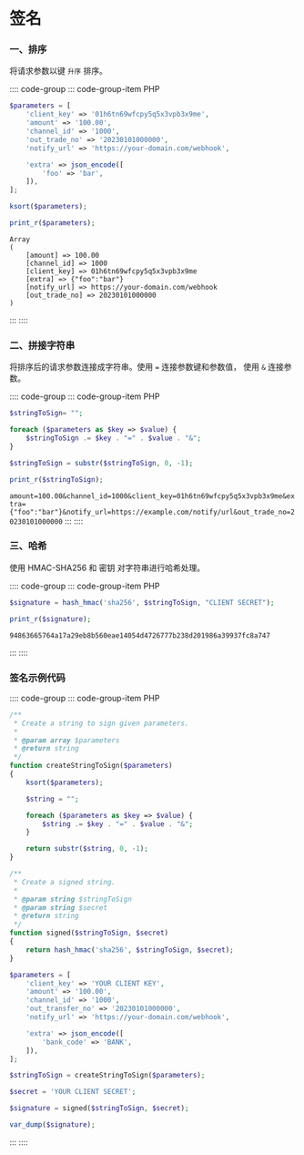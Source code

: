 # 签名

### 一、排序

将请求参数以键 `升序` 排序。

:::: code-group
::: code-group-item PHP
```php
$parameters = [
    'client_key' => '01h6tn69wfcpy5q5x3vpb3x9me',
    'amount' => '100.00',
    'channel_id' => '1000',
    'out_trade_no' => '20230101000000',
    'notify_url' => 'https://your-domain.com/webhook',

    'extra' => json_encode([
        'foo' => 'bar',
    ]),
];

ksort($parameters);

print_r($parameters);
```
```
Array
(
    [amount] => 100.00
    [channel_id] => 1000
    [client_key] => 01h6tn69wfcpy5q5x3vpb3x9me
    [extra] => {"foo":"bar"}
    [notify_url] => https://your-domain.com/webhook
    [out_trade_no] => 20230101000000
)
```
:::
::::

### 二、拼接字符串

将排序后的请求参数连接成字符串。使用 `=` 连接参数键和参数值， 使用 `&` 连接参数。

:::: code-group
::: code-group-item PHP
```php
$stringToSign= "";

foreach ($parameters as $key => $value) {
    $stringToSign .= $key . "=" . $value . "&";
}

$stringToSign = substr($stringToSign, 0, -1);

print_r($stringToSign);
```

`amount=100.00&channel_id=1000&client_key=01h6tn69wfcpy5q5x3vpb3x9me&extra={"foo":"bar"}&notify_url=https://example.com/notify/url&out_trade_no=20230101000000`
:::
::::

### 三、哈希

使用 HMAC-SHA256 和 密钥 对字符串进行哈希处理。

:::: code-group
::: code-group-item PHP
```php
$signature = hash_hmac('sha256', $stringToSign, "CLIENT SECRET");

print_r($signature);
```

`94863665764a17a29eb8b560eae14054d4726777b238d201986a39937fc8a747`

:::
::::

### 签名示例代码

:::: code-group
::: code-group-item PHP
```php
/**
 * Create a string to sign given parameters.
 *
 * @param array $parameters
 * @return string
 */
function createStringToSign($parameters)
{
    ksort($parameters);

    $string = "";

    foreach ($parameters as $key => $value) {
        $string .= $key . "=" . $value . "&";
    }

    return substr($string, 0, -1);
}

/**
 * Create a signed string.
 *
 * @param string $stringToSign
 * @param string $secret
 * @return string
 */
function signed($stringToSign, $secret)
{
    return hash_hmac('sha256', $stringToSign, $secret);
}

$parameters = [
    'client_key' => 'YOUR CLIENT KEY',
    'amount' => '100.00',
    'channel_id' => '1000',
    'out_transfer_no' => '20230101000000',
    'notify_url' => 'https://your-domain.com/webhook',

    'extra' => json_encode([
        'bank_code' => 'BANK',
    ]),
];

$stringToSign = createStringToSign($parameters);

$secret = 'YOUR CLIENT SECRET';

$signature = signed($stringToSign, $secret);

var_dump($signature);

```
:::
::::
